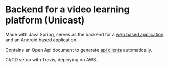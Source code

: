 # Backend for a video learning platform (Unicast)
Made with Java Spring, serves as the backend for a [web based application](https://github.com/unizar-30226-2019-03/proyecto_software_movil) and an Android based application.

Contains an Open Api document to generate [api clients](https://github.com/unizar-30226-2019-03/proyecto_software_cliente_api) automatically.

CI/CD setup with Travis, deploying on AWS.
